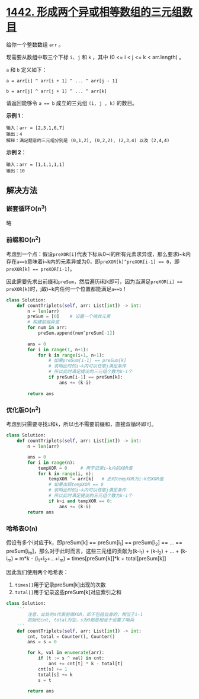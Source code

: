# [1442. 形成两个异或相等数组的三元组数目](https://leetcode-cn.com/problems/count-triplets-that-can-form-two-arrays-of-equal-xor/)

给你一个整数数组 `arr` 。

现需要从数组中取三个下标 `i`、`j` 和 `k` ，其中 (0 <= i < j <= k < arr.length) 。

`a` 和 `b` 定义如下：

`a = arr[i] ^ arr[i + 1] ^ ... ^ arr[j - 1]`

`b = arr[j] ^ arr[j + 1] ^ ... ^ arr[k]`

请返回能够令 `a == b` 成立的三元组 `(i, j , k)` 的数目。
 

**示例 1**：
```
输入：arr = [2,3,1,6,7]
输出：4
解释：满足题意的三元组分别是 (0,1,2), (0,2,2), (2,3,4) 以及 (2,4,4)
```

**示例 2**：
```
输入：arr = [1,1,1,1,1]
输出：10
```

## 解决方法

### 嵌套循环O(n<sup>3</sup>)

略

### 前缀和O(n<sup>2</sup>)

考虑到一个点：假设`preXOR[i]`代表下标从0~i的所有元素求异或，那么要求i~k内存在`a==b`意味着i~k内的元素异或为0，即`preXOR[k]^preXOR[i-1] == 0`，即`preXOR[k] == preXOR[i-1]`。

因此需要先求出前缀和`preSum`，然后遍历i和k即可，因为当满足`preXOR[i] == preXOR[k]`时，j取i~k内任何一个位置都能满足`a==b`！

```py
class Solution:
    def countTriplets(self, arr: List[int]) -> int:
        n = len(arr)
        preSum = [0]    # 设置一个哨兵元素
        # 构建前缀异或
        for num in arr:
            preSum.append(num^preSum[-1])
        
        ans = 0
        for i in range(1, n+1):
            for k in range(i+1, n+1):
                # 如果preSum[i-1] == preSum[k]
                # 说明此时的i~k内可以任取j满足条件
                # 所以此时满足提议的三元组个数为k-i个
                if preSum[i-1] == preSum[k]:
                    ans += (k-i)
        
        return ans
```

### 优化版O(n<sup>2</sup>)

考虑到只需要寻找`i`和`k`，所以也不需要前缀和，直接双循环即可。

```py
class Solution:
    def countTriplets(self, arr: List[int]) -> int:
        n = len(arr)

        ans = 0
        for i in range(n):
            tempXOR = 0     # 用于记录i~k内的XOR值
            for k in range(i, n):
                tempXOR ^= arr[k]   # 此时tempXOR为i~k的XOR值
                # 如果出现tempXOR == 0
                # 说明此时的i~k内可以任取j满足条件
                # 所以此时满足提议的三元组个数为k-i个
                if k>i and tempXOR == 0:
                    ans += (k-i)
        return ans
```

### 哈希表O(n)

假设有多个i对应于k，即preSum[k] == preSum[i<sub>1</sub>] == preSum[i<sub>2</sub>] == ... == preSum[i<sub>m</sub>]，那么对于此时而言，这些三元组的贡献为(k-i<sub>1</sub>) + (k-i<sub>2</sub>) + ... + (k-i<sub>m</sub>) = m*k - (i<sub>1</sub>+i<sub>2</sub>+...+i<sub>m</sub>) = times[preSum[k]]*k + total[preSum[k]]

因此我们使用两个哈希表：
1. `times[]`用于记录preSum[k]出现的次数
2. `total[]`用于记录这些preSum[k]对应索引之和


```py
class Solution:
    '''
        注意，此处的s代表前缀XOR，即不包括自身的，相当于i-1
        初始化cnt, total为空，s为0都是相当于设置了哨兵
    '''
    def countTriplets(self, arr: List[int]) -> int:
        cnt, total = Counter(), Counter()
        ans = s = 0

        for k, val in enumerate(arr):
            if (t := s ^ val) in cnt:
                ans += cnt[t] * k - total[t]
            cnt[s] += 1
            total[s] += k
            s = t

        return ans
```